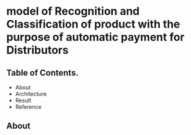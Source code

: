 
# **model of Recognition and Classification of product with the purpose of automatic payment for Distributors**



## Table of Contents.
* About
* Architecture
* Result
* Reference


## About
